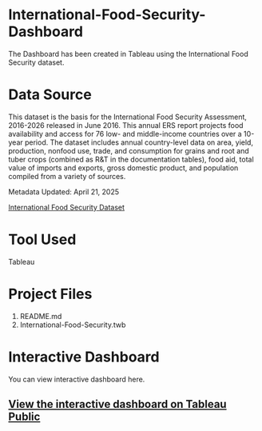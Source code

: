 # International-Food-Security-Dashboard
The Dashboard has been created in Tableau using the International Food Security dataset.

# Data Source

This dataset is the basis for the International Food Security Assessment, 2016-2026 released in June 2016. This annual ERS report projects food availability and access for 76 low- and middle-income countries over a 10-year period. The dataset includes annual country-level data on area, yield, production, nonfood use, trade, and consumption for grains and root and tuber crops (combined as R&T in the documentation tables), food aid, total value of imports and exports, gross domestic product, and population compiled from a variety of sources.

Metadata Updated: April 21, 2025

[International Food Security Dataset](https://catalog.data.gov/dataset/international-food-security)

# Tool Used
Tableau

# Project Files
1. README.md
2. International-Food-Security.twb

# Interactive Dashboard
You can view interactive dashboard here.
## [View the interactive dashboard on Tableau Public](https://public.tableau.com/views/GlobalGrainDemand/Dashboard?:language=en-US&:sid=&:redirect=auth&:display_count=n&:origin=viz_share_link)

